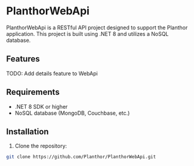 # PlanthorWebApi

PlanthorWebApi is a RESTful API project designed to support the Planthor application. This project is built using .NET 8 and utilizes a NoSQL database.

## Features

TODO: Add details feature to WebApi

## Requirements

- .NET 8 SDK or higher
- NoSQL database (MongoDB, Couchbase, etc.)

## Installation

1. Clone the repository:

```bash
git clone https://github.com/Planthor/PlanthorWebApi.git
```
